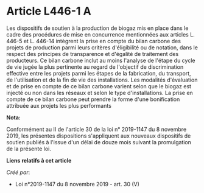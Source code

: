 # Article L446-1 A

Les dispositifs de soutien à la production de biogaz mis en place dans le cadre des procédures de mise en concurrence
mentionnées aux articles L. 446-5 et L. 446-14 intègrent la prise en compte du bilan carbone des projets de production parmi
leurs critères d'éligibilité ou de notation, dans le respect des principes de transparence et d'égalité de traitement des
producteurs. Ce bilan carbone inclut au moins l'analyse de l'étape du cycle de vie jugée la plus pertinente au regard de
l'objectif de discrimination effective entre les projets parmi les étapes de la fabrication, du transport, de l'utilisation
et de la fin de vie des installations. Les modalités d'évaluation et de prise en compte de ce bilan carbone varient selon que
le biogaz est injecté ou non dans les réseaux et selon le type d'installations. La prise en compte de ce bilan carbone peut
prendre la forme d'une bonification attribuée aux projets les plus performants

**Nota:**

Conformément au II de l'article 30 de la loi n° 2019-1147 du 8 novembre 2019, les présentes dispositions s'appliquent aux
nouveaux dispositifs de soutien publiés à l'issue d'un délai de douze mois suivant la promulgation de la présente loi.

**Liens relatifs à cet article**

_Créé par_:

  - Loi n°2019-1147 du 8 novembre 2019 - art. 30 (V)
